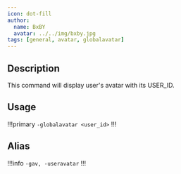 ```yaml
---
icon: dot-fill
author:
  name: BxBY
  avatar: ../../img/bxby.jpg
tags: [general, avatar, globalavatar]
---
```


## Description
This command will display user's avatar with its USER_ID.

## Usage
!!!primary
`-globalavatar <user_id>`
!!!

## Alias
!!!info
`-gav, -useravatar`
!!!